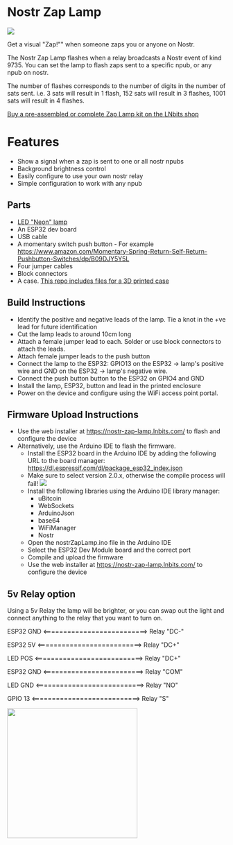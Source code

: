# Nostr Zap Lamp

![](https://github.com/lnbits/nostr-zap-lamp/raw/main/img/lamp.jpg)

Get a visual "Zap!"" when someone zaps you or anyone on Nostr.

The Nostr Zap Lamp flashes when a relay broadcasts a Nostr event of kind 9735. You can set the lamp to flash zaps sent to a specific npub, or any npub on nostr.

The number of flashes corresponds to the number of digits in the number of sats sent. i.e. 3 sats will result in 1 flash, 152 sats will result in 3 flashes, 1001 sats will result in 4 flashes.

[Buy a pre-assembled or complete Zap Lamp kit on the LNbits shop](https://shop.lnbits.com/product/nostr-zap-lamp)

# Features

+ Show a signal when a zap is sent to one or all nostr npubs
+ Background brightness control
+ Easily configure to use your own nostr relay
+ Simple configuration to work with any npub

## Parts
+ [LED "Neon" lamp](https://www.amazon.co.uk/YIVIYAR-Lightning-Battery-Bedroom-Christmas/dp/B08K4SCVKQ)
+ An ESP32 dev board
+ USB cable
+ A momentary switch push button - For example https://www.amazon.com/Momentary-Spring-Return-Self-Return-Pushbutton-Switches/dp/B09DJY5Y5L
+ Four jumper cables
+ Block connectors
+ A case. [This repo includes files for a 3D printed case](enclosure)

## Build Instructions

+ Identify the positive and negative leads of the lamp. Tie a knot in the +ve lead for future identification
+ Cut the lamp leads to around 10cm long
+ Attach a female jumper lead to each. Solder or use block connectors to attach the leads.
+ Attach female jumper leads to the push button
+ Connect the lamp to the ESP32: GPIO13 on the ESP32 -> lamp's positive wire and GND on the ESP32 -> lamp's negative wire.
+ Connect the push button button to the ESP32 on GPIO4 and GND
+ Install the lamp, ESP32, button and lead in the printed enclosure
+ Power on the device and configure using the WiFi access point portal.

## Firmware Upload Instructions

+ Use the web installer at https://nostr-zap-lamp.lnbits.com/ to flash and configure the device
+ Alternatively, use the Arduino IDE to flash the firmware.
    - Install the ESP32 board in the Arduino IDE by adding the following URL to the board manager: https://dl.espressif.com/dl/package_esp32_index.json
    - Make sure to select version 2.0.x, otherwise the compile process will fail! ![](https://shares.sebastix.dev/4biPIpFd.png#cdd8e847d7a58476dfea236b26bbf4a1c13f26e179bd9b3c378573002593afe1)
    - Install the following libraries using the Arduino IDE library manager:
        - uBitcoin
        - WebSockets
        - ArduinoJson
        - base64
        - WiFiManager
        - Nostr
    - Open the nostrZapLamp.ino file in the Arduino IDE
    - Select the ESP32 Dev Module board and the correct port
    - Compile and upload the firmware
    - Use the web installer at https://nostr-zap-lamp.lnbits.com/ to configure the device
        
## 5v Relay option

Using a 5v Relay the lamp will be brighter, or you can swap out the light and connect anything to the relay that you want to turn on.

ESP32 GND <==========================> Relay "DC-"

ESP32 5V <==========================> Relay "DC+"

LED POS <===========================> Relay "DC+"

ESP32 GND <=========================> Relay "COM"

LED GND <===========================> Relay "NO"

GPIO 13 <===========================> Relay "S"

<img src="https://github.com/lnbits/nostr-zap-lamp/assets/33088785/7e265c4e-256c-49fb-a936-c3c6ccfa081b" style="width:300px">
